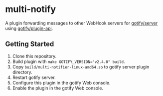 # multi-notify

A plugin forwarding messages to other WebHook servers for [gotify/server](https://github.com/gotify/server)
using [gotify/plugin-api](https://github.com/gotify/plugin-api).

## Getting Started

1. Clone this repository.
1. Build plugin with `make GOTIFY_VERSION="v2.4.0" build`.
1. Copy `build/multi-notifier-linux-amd64.so` to gotify server plugin directory.
1. Restart gotify server.
1. Configure this plugin in the gotify Web console.
1. Enable the plugin in the gotify Web console.

